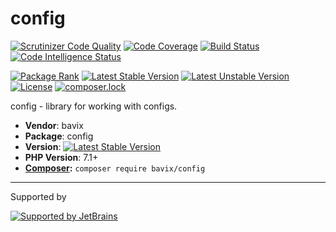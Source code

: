 # config

[![Scrutinizer Code Quality](https://scrutinizer-ci.com/g/bavix/config/badges/quality-score.png?b=master)](https://scrutinizer-ci.com/g/bavix/config/?branch=master)
[![Code Coverage](https://scrutinizer-ci.com/g/bavix/config/badges/coverage.png?b=master)](https://scrutinizer-ci.com/g/bavix/config/?branch=master)
[![Build Status](https://scrutinizer-ci.com/g/bavix/config/badges/build.png?b=master)](https://scrutinizer-ci.com/g/bavix/config/build-status/master)
[![Code Intelligence Status](https://scrutinizer-ci.com/g/bavix/config/badges/code-intelligence.svg?b=master)](https://scrutinizer-ci.com/code-intelligence)

[![Package Rank](https://phppackages.org/p/bavix/config/badge/rank.svg)](https://packagist.org/packages/bavix/config)
[![Latest Stable Version](https://poser.pugx.org/bavix/config/v/stable)](https://packagist.org/packages/bavix/config)
[![Latest Unstable Version](https://poser.pugx.org/bavix/config/v/unstable)](https://packagist.org/packages/bavix/config)
[![License](https://poser.pugx.org/bavix/config/license)](https://packagist.org/packages/bavix/config)
[![composer.lock](https://poser.pugx.org/bavix/config/composerlock)](https://packagist.org/packages/bavix/config)

config - library for working with configs.

* **Vendor**: bavix
* **Package**: config
* **Version**: [![Latest Stable Version](https://poser.pugx.org/bavix/config/v/stable)](https://packagist.org/packages/bavix/config)
* **PHP Version**: 7.1+ 
* **[Composer](https://getcomposer.org/):** `composer require bavix/config`

---
Supported by

[![Supported by JetBrains](https://cdn.rawgit.com/bavix/development-through/46475b4b/jetbrains.svg)](https://www.jetbrains.com/)
